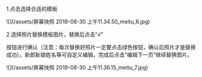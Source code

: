 1.点击选择合适的模板

![](/assets/屏幕快照 2019-08-30 上午11.34.50_meitu_6.jpg)

2.选择照片替换模板图片，替换后点击“√”

按钮进行确认（注意：每次替换好照片一定要点击绿色按钮，确认后照片才是替换成功）。新郎新娘姓名等可自定义编辑，完成后点击“编辑下一页”继续替换图片。

![](/assets/屏幕快照 2019-08-30 上午11.36.15_meitu_7.jpg)

